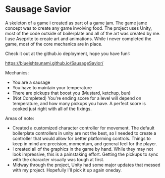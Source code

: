 # Sausage Savior

A skeleton of a game i created as part of a game jam. The game jame concept was to create any game involving food. The project uses Unity, most of the code outside of boilerplate and all of the art was created by me. I use Aseprite to create art and animations. While i never completed the game, most of the core mechanics are in place. 

Check it out at the github.io deployment, hope you have fun!: 

https://blueishtsunami.github.io/SausageSavior/

Mechanics: 
- You are a sausage
- You have to maintain your temperature
- There are pickups that boost you (Mustard, ketchup, bun)
- (Not Completed) You're ending score for a level will depend on temperature, and how many pickups you have. A perfect score is cooked just right with all of the fixings. 

Areas of note: 
- Created a customized character controller for movement. The default boilerplate controllers in unity are not the best, so I needed to create a controller that would allow for better platforming controls. Things to keep in mind are precision, momentum, and general feel for the player.
-  I created all of the graphics in the game by hand. While they may not look impressive, this is a painstaking effort. Getting the pickups to sync with the character visually was tough at first.
-  Midway through the project, Unity had some major updates that messed with my project. Hopefully I'll pick it up again oneday. 

